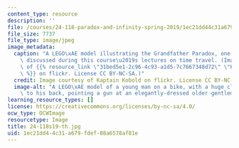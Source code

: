 ```yaml
---
content_type: resource
description: ''
file: /courses/24-118-paradox-and-infinity-spring-2019/1ec21dd44c31a679fdef88a6578af81e_24-118s19-th.jpg
file_size: 7737
file_type: image/jpeg
image_metadata:
  caption: "A LEGO\xAE model illustrating the Grandfather Paradox, one of the topics\
    \ discussed during this course\u2019s lectures on time travel. (Image courtesy\
    \ of {{% resource_link \"31bed5e1-2c96-4c93-a1d5-7c7667348d72\" \"Kaptain Kobold\"\
    \ %}} on flickr. License CC BY-NC-SA.)"
  credit: Image courtesy of Kaptain Kobold on flickr. License CC BY-NC-SA.
  image-alt: "A LEGO\xAE model of a young man on a bike, with a huge clock attached\
    \ to his back, pointing a gun at an elegantly-dressed older gentleman."
learning_resource_types: []
license: https://creativecommons.org/licenses/by-nc-sa/4.0/
ocw_type: OCWImage
resourcetype: Image
title: 24-118s19-th.jpg
uid: 1ec21dd4-4c31-a679-fdef-88a6578af81e
---
```

